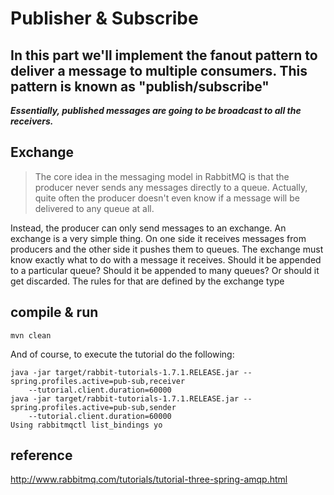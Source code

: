# Publisher & Subscribe

## In this part we'll implement the fanout pattern to deliver a message to multiple consumers. This pattern is known as "publish/subscribe"


***Essentially, published messages are going to be broadcast to all the receivers.***

## Exchange

> The core idea in the messaging model in RabbitMQ is that the producer never sends any messages directly to a queue. Actually, quite often the producer doesn't even know if a message will be delivered to any queue at all.

  Instead, the producer can only send messages to an exchange. An exchange is a very simple thing. On one side it receives messages from producers and the other side it pushes them to queues. The exchange must know exactly what to do with a message it receives. Should it be appended to a particular queue? Should it be appended to many queues? Or should it get discarded. The rules for that are defined by the exchange type

## compile & run

```
mvn clean
```

And of course, to execute the tutorial do the following:

```
java -jar target/rabbit-tutorials-1.7.1.RELEASE.jar --spring.profiles.active=pub-sub,receiver
    --tutorial.client.duration=60000
java -jar target/rabbit-tutorials-1.7.1.RELEASE.jar --spring.profiles.active=pub-sub,sender
    --tutorial.client.duration=60000
Using rabbitmqctl list_bindings yo
```


## reference

http://www.rabbitmq.com/tutorials/tutorial-three-spring-amqp.html

